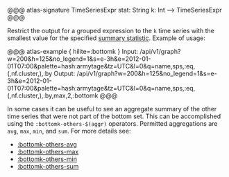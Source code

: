 @@@ atlas-signature
TimeSeriesExpr
stat: String
k: Int
-->
TimeSeriesExpr
@@@

Restrict the output for a grouped expression to the `k` time series with the smallest value
for the specified [summary statistic](stat.md). Example of usage:

@@@ atlas-example { hilite=:bottomk }
Input: /api/v1/graph?w=200&h=125&no_legend=1&s=e-3h&e=2012-01-01T07:00&palette=hash:armytage&tz=UTC&l=0&q=name,sps,:eq,(,nf.cluster,),:by
Output: /api/v1/graph?w=200&h=125&no_legend=1&s=e-3h&e=2012-01-01T07:00&palette=hash:armytage&tz=UTC&l=0&q=name,sps,:eq,(,nf.cluster,),:by,max,2,:bottomk
@@@

In some cases it can be useful to see an aggregate summary of the other time series that were not
part of the bottom set. This can be accomplished using the `:bottomk-others-$(aggr)` operators.
Permitted aggregations are `avg`, `max`, `min`, and `sum`. For more details see:

- [:bottomk-others-avg](bottomk-others-avg.md)
- [:bottomk-others-max](bottomk-others-max.md)
- [:bottomk-others-min](bottomk-others-min.md)
- [:bottomk-others-sum](bottomk-others-sum.md)
